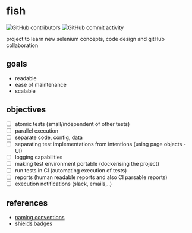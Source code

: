# fish
![GitHub contributors](https://img.shields.io/github/contributors/kavsie/fish?style=flat-square)
![GitHub commit activity](https://img.shields.io/github/commit-activity/m/kavsie/fish?style=social)

project to learn new selenium concepts, code design and gitHub collaboration

## goals
- readable
- ease of maintenance
- scalable

## objectives
- [ ] atomic tests (small/independent of other tests)
- [ ] parallel execution
- [ ] separate code, config, data
- [ ] separating test implementations from intentions (using page objects - UI)
- [ ] logging capabilities
- [ ] making test environment portable (dockerising the project)
- [ ] run tests in CI (automating execution of tests)
- [ ] reports (human readable reports and also CI parsable reports)
- [ ] execution notifications (slack, emails,..)

## references
- [naming conventions](https://betterprogramming.pub/string-case-styles-camel-pascal-snake-and-kebab-case-981407998841)
- [shields badges](https://shields.io)

